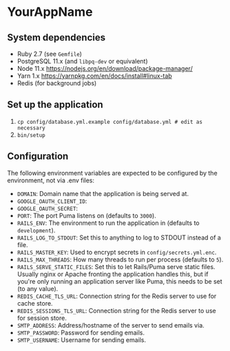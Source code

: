 # YourAppName

## System dependencies

* Ruby 2.7 (see `Gemfile`)
* PostgreSQL 11.x (and `libpq-dev` or equivalent)
* Node 11.x <https://nodejs.org/en/download/package-manager/>
* Yarn 1.x <https://yarnpkg.com/en/docs/install#linux-tab>
* Redis (for background jobs)

## Set up the application

1. `cp config/database.yml.example config/database.yml # edit as necessary`
2. `bin/setup`

## Configuration

The following environment variables are expected to be configured by the environment, not via .env files:

* `DOMAIN`: Domain name that the application is being served at.
* `GOOGLE_OAUTH_CLIENT_ID`:
* `GOOGLE_OAUTH_SECRET`:
* `PORT`: The port Puma listens on (defaults to `3000`).
* `RAILS_ENV`: The environment to run the application in (defaults to `development`).
* `RAILS_LOG_TO_STDOUT`: Set this to anything to log to STDOUT instead of a file.
* `RAILS_MASTER_KEY`: Used to encrypt secrets in `config/secrets.yml.enc`.
* `RAILS_MAX_THREADS`: How many threads to run per process (defaults to `5`).
* `RAILS_SERVE_STATIC_FILES`: Set this to let Rails/Puma serve static files. Usually nginx or Apache fronting the application handles this, but if you're only running an application server like Puma, this needs to be set (to any value).
* `REDIS_CACHE_TLS_URL`: Connection string for the Redis server to use for cache store.
* `REDIS_SESSIONS_TLS_URL`: Connection string for the Redis server to use for session store.
* `SMTP_ADDRESS`: Address/hostname of the server to send emails via.
* `SMTP_PASSWORD`: Password for sending emails.
* `SMTP_USERNAME`: Username for sending emails.
